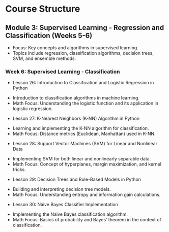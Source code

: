   # Course Structure

 ## Module 3: Supervised Learning - Regression and Classification (Weeks 5-6)
- Focus: Key concepts and algorithms in supervised learning.
- Topics include regression, classification algorithms, decision trees, SVM, and ensemble methods.

### Week 6: Supervised Learning - Classification
* Lesson 26: Introduction to Classification and Logistic Regression in Python
 - Introduction to classification algorithms in machine learning.
 - Math Focus: Understanding the logistic function and its application in logistic regression.

* Lesson 27: K-Nearest Neighbors (K-NN) Algorithm in Python
 - Learning and implementing the K-NN algorithm for classification.
 - Math Focus: Distance metrics (Euclidean, Manhattan) used in K-NN.

* Lesson 28: Support Vector Machines (SVM) for Linear and Nonlinear Data
 - Implementing SVM for both linear and nonlinearly separable data.
 - Math Focus: Concept of hyperplanes, margin maximization, and kernel tricks.

* Lesson 29: Decision Trees and Rule-Based Models in Python
 - Building and interpreting decision tree models.
 - Math Focus: Understanding entropy and information gain calculations.

* Lesson 30: Naive Bayes Classifier Implementation
 - Implementing the Naive Bayes classification algorithm.
 - Math Focus: Basics of probability and Bayes’ theorem in the context of classification.
